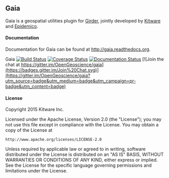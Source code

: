 ## Gaia

Gaia is a geospatial utilities plugin for [Girder](http://www.github.com/Girder/girder), jointly developed by  [Kitware](http://www.kitware.com) and
[Epidemico](http://epidemico.com).

#### Documentation

Documentation for Gaia can be found at http://gaia.readthedocs.org.


Gaia [![Build Status](https://travis-ci.org/OpenGeoscience/gaia.svg?branch=master)](https://travis-ci.org/OpenGeoscience/gaia) [![Coverage Status](https://coveralls.io/repos/OpenGeoscience/gaia/badge.svg)](https://coveralls.io/r/OpenGeoscience/gaia) [![Documentation Status](https://readthedocs.org/projects/gaia/badge/?version=latest)](https://readthedocs.org/projects/gaia/?badge=latest) [![Join the chat at https://gitter.im/OpenGeoscience/gaia](https://badges.gitter.im/Join%20Chat.svg)](https://gitter.im/OpenGeoscience/gaia?utm_source=badge&utm_medium=badge&utm_campaign=pr-badge&utm_content=badge)


#### License

Copyright 2015 Kitware Inc.

Licensed under the Apache License, Version 2.0 (the "License"); you may not use this file except in compliance with the License. You may obtain a copy of the License at

    http://www.apache.org/licenses/LICENSE-2.0

Unless required by applicable law or agreed to in writing, software distributed under the License is distributed on an "AS IS" BASIS, WITHOUT WARRANTIES OR CONDITIONS OF ANY KIND, either express or implied. See the License for the specific language governing permissions and limitations under the License.